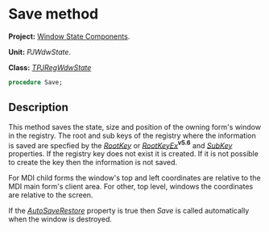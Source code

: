 # Save method #

**Project:** [Window State Components](../API.md).

**Unit:** _PJWdwState_.

**Class:** _[TPJRegWdwState](./TPJRegWdwState.md)_

```pascal
procedure Save;
```

## Description ##

This method saves the state, size and position of the owning form's window in the registry. The root and sub keys of the registry where the information is saved are specfied by the _[RootKey](./TPJRegWdwState-RootKey.md)_ or _[RootKeyEx](./TPJRegWdwState-RootKeyEx.md)_**<sup>v5.6</sup>** and _[SubKey](./TPJRegWdwState-SubKey.md)_ properties. If the registry key does not exist it is created. If it is not possible to create the key then the information is not saved.

For MDI child forms the window's top and left coordinates are relative to the MDI main form's client area. For other, top level, windows the coordinates are relative to the screen.

If the _[AutoSaveRestore](./TPJCustomWdwState-AutoSaveRestore.md)_ property is true then _Save_ is called automatically when the window is destroyed.